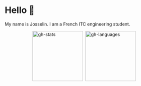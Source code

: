 # Hello 👋

My name is Josselin. I am a French ITC engineering student.

<div style="display: flex; gap: 8px; flex-direction: row; width: 100%; justify-content: center; flex-wrap: wrap;">
<img src="https://github-readme-stats.vercel.app/api?username=josselinonduty&theme=noctis_minimus" alt="gh-stats" style="height: 160px;" />

<img src="https://github-readme-stats.vercel.app/api/top-langs/?username=josselinonduty&theme=noctis_minimus&layout=compact" alt="gh-languages" style="height: 160px;" />
</div>
